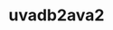 <!-- …or create a new repository on the command line
echo "# uvadb2ava2" >> README.md
git init
git add README.md
git commit -m "first commit"
git branch -M main
git remote add origin https://github.com/ArturDeFaria/uvadb2ava2.git
git push -u origin main
…or push an existing repository from the command line
git remote add origin https://github.com/ArturDeFaria/uvadb2ava2.git
git branch -M main
git push -u origin main -->

# uvadb2ava2
